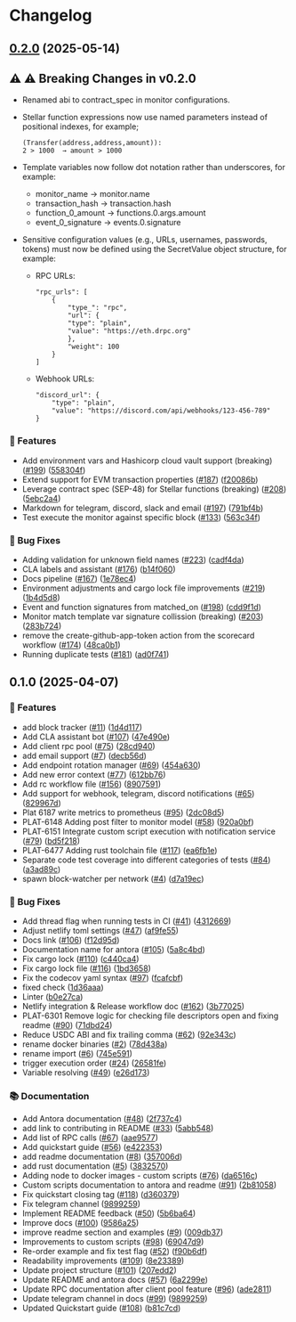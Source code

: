 # Changelog

## [0.2.0](https://github.com/OpenZeppelin/openzeppelin-monitor/compare/v0.1.0...v0.2.0) (2025-05-14)


## ⚠️ ⚠️ Breaking Changes in v0.2.0

* Renamed abi to contract_spec in monitor configurations.
* Stellar function expressions now use named parameters instead of positional indexes, for example;

    ```
    (Transfer(address,address,amount)):
    2 > 1000  → amount > 1000
    ```
* Template variables now follow dot notation rather than underscores, for example:
    * monitor_name → monitor.name
    * transaction_hash → transaction.hash
    * function_0_amount → functions.0.args.amount
    * event_0_signature → events.0.signature
* Sensitive configuration values (e.g., URLs, usernames, passwords, tokens) must now be defined using the SecretValue object structure, for example:

    * RPC URLs:

        ```
        "rpc_urls": [
            {
                "type_": "rpc",
                "url": {
                "type": "plain",
                "value": "https://eth.drpc.org"
                },
                "weight": 100
            }
        ]
        ```

    * Webhook URLs:

        ```
        "discord_url": {
            "type": "plain",
            "value": "https://discord.com/api/webhooks/123-456-789"
        }
        ```


### 🚀 Features

* Add environment vars and Hashicorp cloud vault support (breaking) ([#199](https://github.com/OpenZeppelin/openzeppelin-monitor/issues/199)) ([558304f](https://github.com/OpenZeppelin/openzeppelin-monitor/commit/558304f335a645c1de2d348a041337ccba2c2a06))
* Extend support for EVM transaction properties ([#187](https://github.com/OpenZeppelin/openzeppelin-monitor/issues/187)) ([f20086b](https://github.com/OpenZeppelin/openzeppelin-monitor/commit/f20086b0431a787dd55aa8928a09aece80b9a731))
* Leverage contract spec (SEP-48) for Stellar functions (breaking) ([#208](https://github.com/OpenZeppelin/openzeppelin-monitor/issues/208)) ([5ebc2a4](https://github.com/OpenZeppelin/openzeppelin-monitor/commit/5ebc2a441b9ac6ed66a0807cac2795af2ae5b1c8))
* Markdown for telegram, discord, slack and email ([#197](https://github.com/OpenZeppelin/openzeppelin-monitor/issues/197)) ([791bf4b](https://github.com/OpenZeppelin/openzeppelin-monitor/commit/791bf4b347d8cfe03ccd53e9797f179c15629a33))
* Test execute the monitor against specific block ([#133](https://github.com/OpenZeppelin/openzeppelin-monitor/issues/133)) ([563c34f](https://github.com/OpenZeppelin/openzeppelin-monitor/commit/563c34fde3c0f334a7c5884de5510bf27e4fca48))


### 🐛 Bug Fixes

* Adding validation for unknown field names ([#223](https://github.com/OpenZeppelin/openzeppelin-monitor/issues/223)) ([cadf4da](https://github.com/OpenZeppelin/openzeppelin-monitor/commit/cadf4dac293e2c24a02a2eb188540e1eb312b75f))
* CLA labels and assistant ([#176](https://github.com/OpenZeppelin/openzeppelin-monitor/issues/176)) ([b14f060](https://github.com/OpenZeppelin/openzeppelin-monitor/commit/b14f0600dc4cac5a5f00d3772328abe123114b2a))
* Docs pipeline ([#167](https://github.com/OpenZeppelin/openzeppelin-monitor/issues/167)) ([1e78ec4](https://github.com/OpenZeppelin/openzeppelin-monitor/commit/1e78ec4f98f70ac12dea353c1605ac4ac2c5734b))
* Environment adjustments and cargo lock file improvements ([#219](https://github.com/OpenZeppelin/openzeppelin-monitor/issues/219)) ([1b4d5d8](https://github.com/OpenZeppelin/openzeppelin-monitor/commit/1b4d5d8dbe8cba26fbb84a8f847fc22b1a1dc096))
* Event and function signatures from matched_on ([#198](https://github.com/OpenZeppelin/openzeppelin-monitor/issues/198)) ([cdd9f1d](https://github.com/OpenZeppelin/openzeppelin-monitor/commit/cdd9f1d7333ee2f3ef9c476a08e918388b3c35f0))
* Monitor match template var signature collission (breaking) ([#203](https://github.com/OpenZeppelin/openzeppelin-monitor/issues/203)) ([283b724](https://github.com/OpenZeppelin/openzeppelin-monitor/commit/283b724a88f45f82c3c5fc81742a564b70909d45))
* remove the create-github-app-token action from the scorecard workflow ([#174](https://github.com/OpenZeppelin/openzeppelin-monitor/issues/174)) ([48ca0b1](https://github.com/OpenZeppelin/openzeppelin-monitor/commit/48ca0b106dbee225b5d4824013c2a28b773b23b3))
* Running duplicate tests ([#181](https://github.com/OpenZeppelin/openzeppelin-monitor/issues/181)) ([ad0f741](https://github.com/OpenZeppelin/openzeppelin-monitor/commit/ad0f741608b2719a1db16dd22bf8c457e5814f86))

## 0.1.0 (2025-04-07)


### 🚀 Features

* add block tracker ([#11](https://github.com/OpenZeppelin/openzeppelin-monitor/issues/11)) ([1d4d117](https://github.com/OpenZeppelin/openzeppelin-monitor/commit/1d4d117aab56e2c31c0747d6bf681fe60b2d8b10))
* Add CLA assistant bot ([#107](https://github.com/OpenZeppelin/openzeppelin-monitor/issues/107)) ([47e490e](https://github.com/OpenZeppelin/openzeppelin-monitor/commit/47e490e4a5657a48bc60f85c38d72aca16334ac0))
* Add client rpc pool ([#75](https://github.com/OpenZeppelin/openzeppelin-monitor/issues/75)) ([28cd940](https://github.com/OpenZeppelin/openzeppelin-monitor/commit/28cd940a8aea5c97fb15a4ca0d415debaa2864b1))
* add email support ([#7](https://github.com/OpenZeppelin/openzeppelin-monitor/issues/7)) ([decb56d](https://github.com/OpenZeppelin/openzeppelin-monitor/commit/decb56d45d3f1000346c24e137d1a5d952c4a9dd))
* Add endpoint rotation manager ([#69](https://github.com/OpenZeppelin/openzeppelin-monitor/issues/69)) ([454a630](https://github.com/OpenZeppelin/openzeppelin-monitor/commit/454a630cf92c305ea5d9254b211a7b60abf8804d))
* Add new error context ([#77](https://github.com/OpenZeppelin/openzeppelin-monitor/issues/77)) ([612bb76](https://github.com/OpenZeppelin/openzeppelin-monitor/commit/612bb76b9c8e9a470fc68685c2f06481663a9474))
* Add rc workflow file ([#156](https://github.com/OpenZeppelin/openzeppelin-monitor/issues/156)) ([8907591](https://github.com/OpenZeppelin/openzeppelin-monitor/commit/890759186570a64a9d0b0ef4dc9e512d0110d7a0))
* Add support for webhook, telegram, discord notifications ([#65](https://github.com/OpenZeppelin/openzeppelin-monitor/issues/65)) ([829967d](https://github.com/OpenZeppelin/openzeppelin-monitor/commit/829967da45062dc22ffb0cb3376e68101a46b3e9))
* Plat 6187 write metrics to prometheus ([#95](https://github.com/OpenZeppelin/openzeppelin-monitor/issues/95)) ([2dc08d5](https://github.com/OpenZeppelin/openzeppelin-monitor/commit/2dc08d51670834f453498299937debfca67fa1b7))
* PLAT-6148 Adding post filter to monitor model ([#58](https://github.com/OpenZeppelin/openzeppelin-monitor/issues/58)) ([920a0bf](https://github.com/OpenZeppelin/openzeppelin-monitor/commit/920a0bf27953b67eb722d17d5ebf50b51237d4d4))
* PLAT-6151 Integrate custom script execution with notification service ([#79](https://github.com/OpenZeppelin/openzeppelin-monitor/issues/79)) ([bd5f218](https://github.com/OpenZeppelin/openzeppelin-monitor/commit/bd5f218507dfc30bd4b2182077e2997cf04b8877))
* PLAT-6477 Adding rust toolchain file ([#117](https://github.com/OpenZeppelin/openzeppelin-monitor/issues/117)) ([ea6fb1e](https://github.com/OpenZeppelin/openzeppelin-monitor/commit/ea6fb1ee6bba46cfa66a0c81665e17930bbbed93))
* Separate code test coverage into different categories of tests ([#84](https://github.com/OpenZeppelin/openzeppelin-monitor/issues/84)) ([a3ad89c](https://github.com/OpenZeppelin/openzeppelin-monitor/commit/a3ad89cdcf0bab5883af7ec36b854fedc2f060cd))
* spawn block-watcher per network ([#4](https://github.com/OpenZeppelin/openzeppelin-monitor/issues/4)) ([d7a19ec](https://github.com/OpenZeppelin/openzeppelin-monitor/commit/d7a19ec57344e4fb28dffc6f2025e809d0f5d946))


### 🐛 Bug Fixes

* Add thread flag when running tests in CI ([#41](https://github.com/OpenZeppelin/openzeppelin-monitor/issues/41)) ([4312669](https://github.com/OpenZeppelin/openzeppelin-monitor/commit/4312669d8da84f5cf7e7817b10c377fe3a6992af))
* Adjust netlify toml settings ([#47](https://github.com/OpenZeppelin/openzeppelin-monitor/issues/47)) ([af9fe55](https://github.com/OpenZeppelin/openzeppelin-monitor/commit/af9fe553a92cfc47a306a7dcfc43be0b2257f835))
* Docs link ([#106](https://github.com/OpenZeppelin/openzeppelin-monitor/issues/106)) ([f12d95d](https://github.com/OpenZeppelin/openzeppelin-monitor/commit/f12d95d85ad9230bece0342c39cb5c3c1cd62832))
* Documentation name for antora ([#105](https://github.com/OpenZeppelin/openzeppelin-monitor/issues/105)) ([5a8c4bd](https://github.com/OpenZeppelin/openzeppelin-monitor/commit/5a8c4bd8315e62bb2dedb066f6b6bfcaa09c2d37))
* Fix cargo lock ([#110](https://github.com/OpenZeppelin/openzeppelin-monitor/issues/110)) ([c440ca4](https://github.com/OpenZeppelin/openzeppelin-monitor/commit/c440ca43542e919cd473a7d533b0820cf5474d3e))
* Fix cargo lock file ([#116](https://github.com/OpenZeppelin/openzeppelin-monitor/issues/116)) ([1bd3658](https://github.com/OpenZeppelin/openzeppelin-monitor/commit/1bd3658ab507c2dde90a2132b6eaec6d849e0e3c))
* Fix the codecov yaml syntax ([#97](https://github.com/OpenZeppelin/openzeppelin-monitor/issues/97)) ([fcafcbf](https://github.com/OpenZeppelin/openzeppelin-monitor/commit/fcafcbf5765014a65c3f2c8718ee0f24a4531ebe))
* fixed check ([1d36aaa](https://github.com/OpenZeppelin/openzeppelin-monitor/commit/1d36aaa63ca12b4a660ec7e7bfcb18f722d8adf2))
* Linter ([b0e27ca](https://github.com/OpenZeppelin/openzeppelin-monitor/commit/b0e27ca21f8e39b3a3c16d356df00dfcd0a868e5))
* Netlify integration & Release workflow doc ([#162](https://github.com/OpenZeppelin/openzeppelin-monitor/issues/162)) ([3b77025](https://github.com/OpenZeppelin/openzeppelin-monitor/commit/3b7702569e7c5828ca55fb67f7eec2672bf768b2))
* PLAT-6301 Remove logic for checking file descriptors open and fixing readme ([#90](https://github.com/OpenZeppelin/openzeppelin-monitor/issues/90)) ([71dbd24](https://github.com/OpenZeppelin/openzeppelin-monitor/commit/71dbd24a9ba5ab4c37cf4be432a4614c2e68166b))
* Reduce USDC ABI and fix trailing comma ([#62](https://github.com/OpenZeppelin/openzeppelin-monitor/issues/62)) ([92e343c](https://github.com/OpenZeppelin/openzeppelin-monitor/commit/92e343c09dc2da565912b6cd5bc83fbdc591cdb5))
* rename docker binaries ([#2](https://github.com/OpenZeppelin/openzeppelin-monitor/issues/2)) ([78d438a](https://github.com/OpenZeppelin/openzeppelin-monitor/commit/78d438a1ca4931651d3ca106c5dbda1ea1357574))
* rename import ([#6](https://github.com/OpenZeppelin/openzeppelin-monitor/issues/6)) ([745e591](https://github.com/OpenZeppelin/openzeppelin-monitor/commit/745e591faba06f557b2f6a091434250ed559df6e))
* trigger execution order ([#24](https://github.com/OpenZeppelin/openzeppelin-monitor/issues/24)) ([26581fe](https://github.com/OpenZeppelin/openzeppelin-monitor/commit/26581fec9ec1078ea4284fd6b43509616c66ad64))
* Variable resolving ([#49](https://github.com/OpenZeppelin/openzeppelin-monitor/issues/49)) ([e26d173](https://github.com/OpenZeppelin/openzeppelin-monitor/commit/e26d17314e9b2e78c0772a46f3139da70c6ca144))


### 📚 Documentation

* Add Antora documentation ([#48](https://github.com/OpenZeppelin/openzeppelin-monitor/issues/48)) ([2f737c4](https://github.com/OpenZeppelin/openzeppelin-monitor/commit/2f737c4c040090bd3acd0af90d3f24045b8ff173))
* add link to contributing in README ([#33](https://github.com/OpenZeppelin/openzeppelin-monitor/issues/33)) ([5abb548](https://github.com/OpenZeppelin/openzeppelin-monitor/commit/5abb548c199f3a033860b027461e5fb3cd60e565))
* Add list of RPC calls ([#67](https://github.com/OpenZeppelin/openzeppelin-monitor/issues/67)) ([aae9577](https://github.com/OpenZeppelin/openzeppelin-monitor/commit/aae9577f4e011eaca12adb7997bf5fd28a558f83))
* Add quickstart guide ([#56](https://github.com/OpenZeppelin/openzeppelin-monitor/issues/56)) ([e422353](https://github.com/OpenZeppelin/openzeppelin-monitor/commit/e422353873335540afce5a9a5702c786c71eea75))
* add readme documentation ([#8](https://github.com/OpenZeppelin/openzeppelin-monitor/issues/8)) ([357006d](https://github.com/OpenZeppelin/openzeppelin-monitor/commit/357006d98f6cc8d160920e702dc78662008d39a3))
* add rust documentation ([#5](https://github.com/OpenZeppelin/openzeppelin-monitor/issues/5)) ([3832570](https://github.com/OpenZeppelin/openzeppelin-monitor/commit/3832570adf4854279fcda215fbbba5eb0d5396a1))
* Adding node to docker images - custom scripts ([#76](https://github.com/OpenZeppelin/openzeppelin-monitor/issues/76)) ([da6516c](https://github.com/OpenZeppelin/openzeppelin-monitor/commit/da6516c6f3afccb297cb1c1251f673e02ceaeaa5))
* Custom scripts documentation to antora and readme ([#91](https://github.com/OpenZeppelin/openzeppelin-monitor/issues/91)) ([2b81058](https://github.com/OpenZeppelin/openzeppelin-monitor/commit/2b81058f810e6b4d18a2c79e96002fb77890e9e0))
* Fix quickstart closing tag ([#118](https://github.com/OpenZeppelin/openzeppelin-monitor/issues/118)) ([d360379](https://github.com/OpenZeppelin/openzeppelin-monitor/commit/d3603796f39c15ed5247efab90ab95c5537c76d2))
* Fix telegram channel ([9899259](https://github.com/OpenZeppelin/openzeppelin-monitor/commit/98992599ab8998113b6202781787a48ce0aab3db))
* Implement README feedback ([#50](https://github.com/OpenZeppelin/openzeppelin-monitor/issues/50)) ([5b6ba64](https://github.com/OpenZeppelin/openzeppelin-monitor/commit/5b6ba6419a06b9abd60412fa02b09da2a416e38c))
* Improve docs ([#100](https://github.com/OpenZeppelin/openzeppelin-monitor/issues/100)) ([9586a25](https://github.com/OpenZeppelin/openzeppelin-monitor/commit/9586a253f2a76993bbf82d4834b37863edabab60))
* improve readme section and examples ([#9](https://github.com/OpenZeppelin/openzeppelin-monitor/issues/9)) ([009db37](https://github.com/OpenZeppelin/openzeppelin-monitor/commit/009db3719e1be03120733755ade3c1c45e13f8a5))
* Improvements to custom scripts ([#98](https://github.com/OpenZeppelin/openzeppelin-monitor/issues/98)) ([69047d9](https://github.com/OpenZeppelin/openzeppelin-monitor/commit/69047d90a2fe057446f7c1b3f3526ab31bc6afcb))
* Re-order example and fix test flag ([#52](https://github.com/OpenZeppelin/openzeppelin-monitor/issues/52)) ([f90b6df](https://github.com/OpenZeppelin/openzeppelin-monitor/commit/f90b6df73ef7a6040eab59d71402b34877c88fc5))
* Readability improvements ([#109](https://github.com/OpenZeppelin/openzeppelin-monitor/issues/109)) ([8e23389](https://github.com/OpenZeppelin/openzeppelin-monitor/commit/8e23389ea0dcb3b221227a6cddd17de39603acbb))
* Update project structure ([#101](https://github.com/OpenZeppelin/openzeppelin-monitor/issues/101)) ([207edd2](https://github.com/OpenZeppelin/openzeppelin-monitor/commit/207edd28f3fb0a805d40d6ba9109abe9e6553d23))
* Update README and antora docs ([#57](https://github.com/OpenZeppelin/openzeppelin-monitor/issues/57)) ([6a2299e](https://github.com/OpenZeppelin/openzeppelin-monitor/commit/6a2299e0c41052ef9523aec1aa6f5852990e9179))
* Update RPC documentation after client pool feature ([#96](https://github.com/OpenZeppelin/openzeppelin-monitor/issues/96)) ([ade2811](https://github.com/OpenZeppelin/openzeppelin-monitor/commit/ade2811431c07c6b46730cbce5e357934df14cd5))
* Update telegram channel in docs ([#99](https://github.com/OpenZeppelin/openzeppelin-monitor/issues/99)) ([9899259](https://github.com/OpenZeppelin/openzeppelin-monitor/commit/98992599ab8998113b6202781787a48ce0aab3db))
* Updated Quickstart guide ([#108](https://github.com/OpenZeppelin/openzeppelin-monitor/issues/108)) ([b81c7cd](https://github.com/OpenZeppelin/openzeppelin-monitor/commit/b81c7cd22143a7d2854ef496ab59e114d70c360f))
